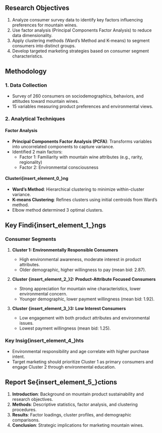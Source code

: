 ## Research Objectives  
1. Analyze consumer survey data to identify key factors influencing preferences for mountain wines.  
2. Use factor analysis (Principal Components Factor Analysis) to reduce data dimensionality.  
3. Apply clustering methods (Ward’s Method and K-means) to segment consumers into distinct groups.  
4. Develop targeted marketing strategies based on consumer segment characteristics.  


## Methodology  
### 1. Data Collection  
- Survey of 260 consumers on sociodemographics, behaviors, and attitudes toward mountain wines.  
- 15 variables measuring product preferences and environmental views.  

### 2. Analytical Techniques  
#### Factor Analysis  
- **Principal Components Factor Analysis (PCFA)**: Transforms variables into uncorrelated components to capture variance.  
- Identified 2 main factors:  
  - Factor 1: Familiarity with mountain wine attributes (e.g., rarity, regionality)  
  - Factor 2: Environmental consciousness  

#### Clusteri{insert\_element\_0\_}ng  
- **Ward’s Method**: Hierarchical clustering to minimize within-cluster variance.  
- **K-means Clustering**: Refines clusters using initial centroids from Ward’s method.  
- Elbow method determined 3 optimal clusters.  


## Key Findi{insert\_element\_1\_}ngs  
### Consumer Segments  
1. **Cluster 1: Environmentally Responsible Consumers**  
   - High environmental awareness, moderate interest in product attributes.  
   - Older demographic, higher willingness to pay (mean bid: 2.87).  

2. **Cluster {insert\_element\_2\_}2: Product-Attribute Focused Consumers**  
   - Strong appreciation for mountain wine characteristics, lower environmental concern.  
   - Younger demographic, lower payment willingness (mean bid: 1.92).  

3. **Cluster {insert\_element\_3\_}3: Low Interest Consumers**  
   - Low engagement with both product attributes and environmental issues.  
   - Lowest payment willingness (mean bid: 1.25).  

### Key Insig{insert\_element\_4\_}hts  
- Environmental responsibility and age correlate with higher purchase intent.  
- Target marketing should prioritize Cluster 1 as primary consumers and engage Cluster 2 through environmental education.  


## Report Se{insert\_element\_5\_}ctions  
1. **Introduction**: Background on mountain product sustainability and research objectives.  
2. **Methods**: Descriptive statistics, factor analysis, and clustering procedures.  
3. **Results**: Factor loadings, cluster profiles, and demographic comparisons.  
4. **Conclusion**: Strategic implications for marketing mountain wines.  
